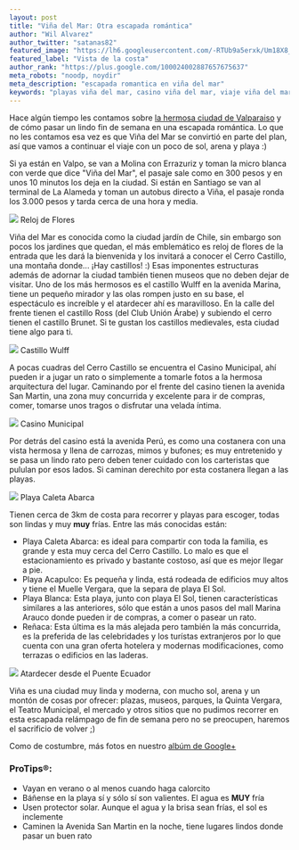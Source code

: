 ```yaml
---
layout: post
title: "Viña del Mar: Otra escapada romántica"
author: "Wil Alvarez"
author_twitter: "satanas82"
featured_image: "https://lh6.googleusercontent.com/-RTUb9a5erxk/Um18X8_UCsI/AAAAAAAAArk/VCA34Buj8-Q/w788-h591-no/DSC06136.JPG"
featured_label: "Vista de la costa"
author_rank: "https://plus.google.com/100024002887657675637"
meta_robots: "noodp, noydir"
meta_description: "escapada romantica en viña del mar"
keywords: "playas viña del mar, casino viña del mar, viaje viña del mar, turismo viña del mar"
---
```


Hace algún tiempo les contamos sobre 
<a href="http://dosviajerossinmemoria.com/2013/07/07/valparaiso-una-ciudad-colorida/">la hermosa ciudad de Valparaiso</a> 
y de cómo pasar un lindo fin de semana en una escapada romántica. Lo que no les contamos esa vez es que Viña del Mar se 
convirtió en parte del plan, así que vamos a continuar el viaje con un poco de sol, arena y playa :)
<!-- summary -->

Si ya están en Valpo, se van a Molina con Errazuriz y toman la micro blanca con verde que dice "Viña del Mar", el pasaje
sale como en 300 pesos y en unos 10 minutos los deja en la ciudad. Si están en Santiago se van al terminal de La 
Alameda y toman un autobus directo a Viña, el pasaje ronda los 3.000 pesos y tarda cerca de una hora y media.

<img id="reloj-flores" src="https://lh3.googleusercontent.com/-86VAM-miSOs/Um180zpBZxI/AAAAAAAAAsU/BlHZm2CHVAc/w788-h591-no/DSC06158.JPG" class="with-label">
<label for="reloj-flores" class="image-description">Reloj de Flores</label>

Viña del Mar es conocida como la ciudad jardín de Chile, sin embargo son pocos los jardines que quedan, el más 
emblemático es reloj de flores de la entrada que les dará la bienvenida y los invitará a conocer el Cerro Castillo, una 
montaña donde... ¡Hay castillos! :) Esas imponentes estructuras además de adornar la ciudad también tienen museos 
que no deben dejar de visitar. Uno de los más hermosos es el castillo Wulff en la avenida Marina, tiene un 
pequeño mirador y las olas rompen justo en su base, el espectáculo es increíble y el atardecer ahí es maravilloso. En 
la calle del frente tienen el castillo Ross (del Club Unión Árabe) y subiendo el cerro tienen el castillo Brunet. 
Si te gustan los castillos medievales, esta ciudad tiene algo para ti.

<img id="castillo-wulff" src="https://lh3.googleusercontent.com/-Zca4mPY58IU/Um18KsXi6PI/AAAAAAAAArQ/oBoooj0OaBM/w788-h591-no/DSC06109.JPG" class="with-label">
<label for="castillo-wulff" class="image-description">Castillo Wulff</label>

A pocas cuadras del Cerro Castillo se encuentra el Casino Municipal, ahí pueden ir a jugar un rato o simplemente a 
tomarle fotos a la hermosa arquitectura del lugar. Caminando por el frente del casino tienen la avenida San Martin, 
una zona muy concurrida y excelente para ir de compras, comer, tomarse unos tragos o disfrutar una velada íntima.

<img id="casino-municipal" src="https://lh3.googleusercontent.com/-_YIoSFVUwV4/Um2D742vFtI/AAAAAAAAAu8/NfmcCVPIbhY/w739-h591-no/DSC06097.JPG" class="with-label">
<label for="casino-municipal" class="image-description">Casino Municipal</label>

Por detrás del casino está la avenida Perú, es como una costanera con una vista hermosa y llena de carrozas, mimos y
bufones; es muy entretenido y se pasa un lindo rato pero deben tener cuidado con 
los carteristas que pululan por esos lados. Si caminan derechito por esta costanera llegan a las playas.

<img id="playa-caleta-abarca" src="https://lh6.googleusercontent.com/-d5CmGYJzDsQ/Um19ByIoewI/AAAAAAAAAsk/uncR1X8Lk3c/w788-h591-no/IMG_2138.JPG" class="with-label">
<label for="playa-caleta-abarca" class="image-description">Playa Caleta Abarca</label>

Tienen cerca de 3km de costa para recorrer y playas para escoger, todas son lindas y muy **muy** frías. Entre las más 
conocidas están:

* Playa Caleta Abarca: es ideal para compartir con toda la familia, es grande y esta muy cerca del Cerro Castillo. Lo
  malo es que el estacionamiento es privado y bastante costoso, así que es mejor llegar a pie.
* Playa Acapulco: Es pequeña y linda, está rodeada de edificios muy altos y tiene el Muelle Vergara, que la separa de
  playa El Sol.
* Playa Blanca: Esta playa, junto con playa El Sol, tienen características similares a las anteriores, sólo que están
  a unos pasos del mall Marina Arauco donde pueden ir de compras, a comer o pasear un rato.
* Reñaca: Esta última es la más alejada pero también la más concurrida, es la preferida de las celebridades y los turístas
  extranjeros por lo que cuenta con una gran oferta hotelera y modernas modificaciones, como terrazas o edificios en las
  laderas.

<img id="atardecer" src="https://lh6.googleusercontent.com/-l8dKU18i-lA/Um2IO4fk0rI/AAAAAAAAAww/S8DUuFuWLeA/w788-h591-no/DSC06090.JPG" class="with-label">
<label for="atardecer" class="image-description">Atardecer desde el Puente Ecuador</label>

Viña es una ciudad muy linda y moderna, con mucho sol, arena y un montón de cosas por ofrecer: plazas, museos, parques, la Quinta Vergara, 
el Teatro Municipal, el mercado y otros sitios que no pudimos recorrer en esta escapada relámpago de fin de semana pero
no se preocupen, haremos el sacrificio de volver ;)

Como de costumbre, más fotos en nuestro <a href="https://plus.google.com/u/0/b/109580611265902807643/photos/109580611265902807643/albums/5939539758704684705">albúm de Google+</a>


<h3>ProTips&reg;:</h3>

* Vayan en verano o al menos cuando haga calorcito
* Báñense en la playa sí y sólo sí son valientes. El agua es **MUY** fría
* Usen protector solar. Aunque el agua y la brisa sean frías, el sol es inclemente
* Caminen la Avenida San Martin en la noche, tiene lugares lindos donde pasar un buen rato

